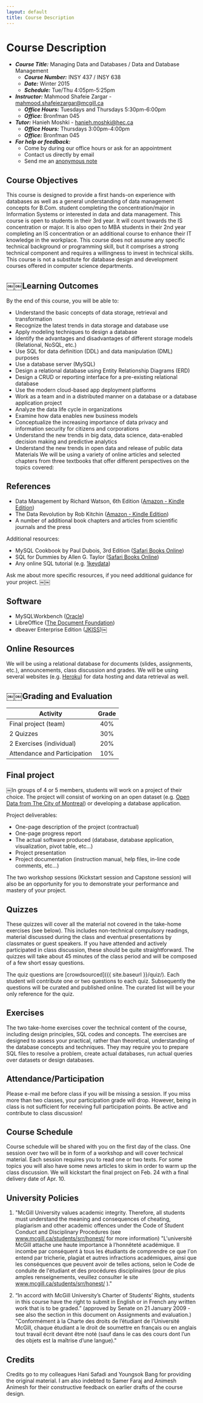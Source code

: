 ```yaml
---
layout: default
title: Course Description
---
```

# Course Description

- ___Course Title:___ Managing Data and Databases / Data and Database Management
    - ___Course Number:___ INSY 437 / INSY 638
    - ___Date:___ Winter 2015
    - ___Schedule:___ Tue/Thu 4:05pm-5:25pm
- ___Instructor:___ Mahmood Shafeie Zargar - <mahmood.shafeiezargar@mcgill.ca>
    - ___Office Hours:___ Tuesdays and Thursdays 5:30pm-6:00pm
    - ___Office:___ Bronfman 045
- ___Tutor:___ Hanieh Moshki - <hanieh.moshki@hec.ca>
    - ___Office Hours:___ Thursdays 3:00pm-4:00pm
    - ___Office:___ Bronfman 045
- ___For help or feedback:___
    - Come by during our office hours or ask for an appointment
    - Contact us directly by email
    - Send me an [anonymous note](https://docs.google.com/forms/d/1A6zZo6vwcwyzfDQqiakAViRVhTKXQ9LcOMcSMocIdnM)


## Course Objectives

This course is designed to provide a first hands-on experience with databases as well as a general understanding of data management concepts for B.Com. student completing the concentration/major in Information Systems or interested in data and data management. This course is open to students in their 3rd year. It will count towards the IS concentration or major. It is also open to MBA students in their 2nd year completing an IS concentration or an additional course to enhance their IT knowledge in the workplace. This course does not assume any specific technical background or programming skill, but it comprises a strong technical component and requires a willingness to invest in technical skills. This course is not a substitute for database design and development courses offered in computer science departments.

## ￼￼Learning Outcomes

By the end of this course, you will be able to:

- Understand the basic concepts of data storage, retrieval and transformation
- Recognize the latest trends in data storage and database use
- Apply modeling techniques to design a database
- Identify the advantages and disadvantages of different storage models (Relational, NoSQL, etc.)
- Use SQL for data definition (DDL) and data manipulation (DML) purposes
- Use a database server (MySQL)
- Design a relational database using Entity Relationship Diagrams (ERD)
- Design a CRUD or reporting interface for a pre-existing relational database
- Use the modern cloud-based app deployment platforms
- Work as a team and in a distributed manner on a database or a database application project
- Analyze the data life cycle in organizations
- Examine how data enables new business models
- Conceptualize the increasing importance of data privacy and information security for citizens and corporations
- Understand the new trends in big data, data science, data-enabled decision making and predictive analytics
- Understand the new trends in open data and release of public data Materials
We will be using a variety of online articles and selected chapters from three textbooks that offer different perspectives on the topics covered:

## References

- Data Management by Richard Watson, 6th Edition ([Amazon - Kindle Edition](www.amazon.ca/Data-Management-Richard-Watson-ebook/dp/B00E8HS8N2))
- The Data Revolution by Rob Kitchin ([Amazon - Kindle Edition](www.amazon.ca/Data-Revolution-Infrastructures-Their-Consequences-ebook/dp/B00L1GM1XG))
- A number of additional book chapters and articles from scientific journals and the press

Additional resources:

- MySQL Cookbook by Paul Dubois, 3rd Edition ([Safari Books Online](proquest.safaribooksonline.com/book/databases/mysql/9781449374112))
- SQL for Dummies by Allen G. Taylor ([Safari Books Online](proquest.safaribooksonline.com/book/databases/sql/9781118657119))
- Any online SQL tutorial (e.g. [1keydata](www.1keydata.com/sql/sql.html))

Ask me about more specific resources, if you need additional guidance for your project.
￼￼
## Software

- MySQLWorkbench ([Oracle](www.mysql.com/products/workbench/))
- LibreOffice ([The Document Foundation](http://www.libreoffice.org/download/libreoffice-fresh/))
- dbeaver Enterprise Edition ([JKISS](dbeaver.jkiss.org/download/))￼

## Online Resources

We will be using a relational database for documents (slides, assignments, etc.), announcements, class discussion and grades. We will be using several websites (e.g. [Heroku](https://www.heroku.com)) for data hosting and data retrieval as well.

## ￼￼Grading and Evaluation

| __Activity__                 | __Grade__ |
|------------------------------|:---------:|
| Final project (team)         |    40%    |
| 2 Quizzes                    |    30%    |
| 2 Exercises (individual)     |    20%    |
| Attendance and Participation |    10%    |

## Final project

￼In groups of 4 or 5 members, students will work on a project of their choice. The project will consist of working on an open dataset (e.g. [Open Data from The City of Montreal](http://donnees.ville.montreal.qc.ca)) or developing a database application.

Project deliverables:

- One-page description of the project (contractual)
- One-page progress report
- The actual software produced (database, database application, visualization, pivot table, etc...)
- Project presentation
- Project documentation (instruction manual, help files, in-line code comments, etc...)

The two workshop sessions (Kickstart session and Capstone session) will also be an opportunity for you to demonstrate your performance and mastery of your project.

## Quizzes

These quizzes will cover all the material not covered in the take-home exercises (see below). This includes non-technical compulsory readings, material discussed during the class and eventual presentations by classmates or guest speakers. If you have attended and actively participated in class discussion, these should be quite straightforward. The quizzes will take about 45 minutes of the class period and will be composed of a few short essay questions.

The quiz questions are [crowdsourced]({{ site.baseurl }}/quiz/). Each student will contribute one or two questions to each quiz. Subsequently the questions will be curated and published online. The curated list will be your only reference for the quiz.

## Exercises

The two take-home exercises cover the technical content of the course, including design principles, SQL codes and concepts. The exercises are designed to assess your practical, rather than theoretical, understanding of the database concepts and techniques. They may require you to prepare SQL files to resolve a problem, create actual databases, run actual queries over datasets or design databases.

## Attendance/Participation

Please e-mail me before class if you will be missing a session. If you miss more than two classes, your participation grade will drop. However, being in class is not sufficient for receiving full participation points. Be active and contribute to class discussion!

## Course Schedule

Course schedule will be shared with you on the first day of the class. One session over two will be in form of a workshop and will cover technical material. Each session requires you to read one or two texts. For some topics you will also have some news articles to skim in order to warm up the class discussion. We will kickstart the final project on Feb. 24 with a final delivery date of Apr. 10.

## University Policies

1. "McGill University values academic integrity. Therefore, all students must understand the meaning and consequences of cheating, plagiarism and other academic offences under the Code of Student Conduct and Disciplinary Procedures (see www.mcgill.ca/students/srr/honest/ for more information) "L'université McGill attache une haute importance à l’honnêteté académique. Il incombe par conséquent à tous les étudiants de comprendre ce que l'on entend par tricherie, plagiat et autres infractions académiques, ainsi que les conséquences que peuvent avoir de telles actions, selon le Code de conduite de l'étudiant et des procédures disciplinaires (pour de plus amples renseignements, veuillez consulter le site www.mcgill.ca/students/srr/honest/ )."

2. “In accord with McGill University’s Charter of Students’ Rights, students in this course have the right to submit in English or in French any written work that is to be graded.” (approved by Senate on 21 January 2009 - see also the section in this document on Assignments and evaluation.)
"Conformément à la Charte des droits de l’étudiant de l’Université McGill, chaque étudiant a le droit de soumettre en français ou en anglais tout travail écrit devant être noté (sauf dans le cas des cours dont l’un des objets est la maîtrise d’une langue)."

## Credits

Credits go to my colleagues Hani Safadi and Youngsok Bang for providing the original material. I am also indebted to Samer Faraj and Animesh Animesh for their constructive feedback on earlier drafts of the course design.

